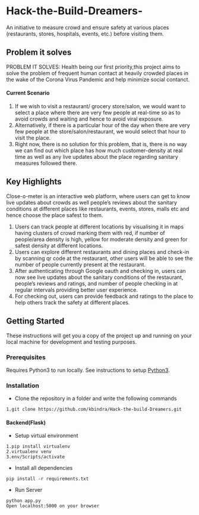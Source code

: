 # Hack-the-Build-Dreamers-
An initiative to measure crowd and ensure safety at various places (restaurants, stores, hospitals, events, etc.) before visiting them.

## Problem it solves
PROBLEM IT SOLVES:
Health being our first priority,this project aims to solve the problem of frequent human contact at heavily crowded places in the wake of the Corona Virus Pandemic and help minimize social contanct.
#### Current Scenario
1. If we wish to visit a restaurant/ grocery store/salon, we would want to select a place where there are very few people at real-time so as to avoid crowds and waiting and hence to avoid viral exposure. 
2. Alternatively, if there is a particular hour of the day when there are very few people at the store/salon/restaurant, we would select that hour to visit the place. 
3. Right now, there is no solution for this problem, that is, there is no way we can find out which place has how much customer-density at real time as well as any live updates about the place regarding sanitary measures followed there.

## Key Highlights
Close-o-meter is an interactive web platform, where users can get to know live updates about crowds as well people’s reviews about the sanitary conditions at different places like restaurants, events, stores, malls etc and hence choose the place safest to them.
1. Users can track people at different locations by visualising it in maps having clusters of crowd marking them with red, if number of people/area density is high, yellow for moderate density and green for safest density at different locations.
2. Users can explore different restaurants and dining places and check-in by scanning qr code at the restaurant, other users will be able to see the number of people currently present at the restaurant.
3. After authenticating through Google oauth and checking in, users can now see live updates about the sanitary conditions of the restaurant, people’s reviews and ratings, and number of people checking in at regular intervals providing better user experience.
4. For checking out, users can provide feedback and ratings to the place to help others track the safety at different places. 


## Getting Started
These instructions will get you a copy of the project up and running on your local machine for development and testing purposes.

### Prerequisites
Requires Python3 to run locally. See instructions to setup [Python3](https://www.python.org/downloads/).

### Installation
* Clone the repository in a folder and write the following commands
```
1.git clone https://github.com/kbindra/Hack-the-build-Dreamers.git

```
#### Backend(Flask)
* Setup virtual environment
```
1.pip install virtualenv
2.virtualenv venv 
3.env/Scripts/activate
```
* Install all dependencies
```
pip install -r requirements.txt
```
* Run Server
```
python app.py
Open localhost:5000 on your browser
```
